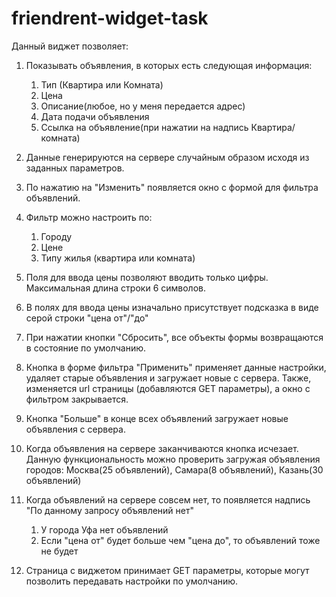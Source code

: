 # friendrent-widget-task
Данный виджет позволяет:

1) Показывать объявления, в которых есть следующая информация:

	1. Тип (Квартира или Комната)
	2. Цена
	3. Описание(любое, но у меня передается адрес)
	4. Дата подачи объявления
	5. Ссылка на объявление(при нажатии на надпись Квартира/комната)

2) Данные генерируются на сервере случайным образом исходя из заданных параметров.

3) По нажатию на "Изменить" появляется окно с формой для фильтра объявлений.

4) Фильтр можно настроить по:

	1. Городу
	2. Цене
	3. Типу жилья (квартира или комната)
	
5) Поля для ввода цены позволяют вводить только цифры. Максимальная длина строки 6 символов. 

6) В полях для ввода цены изначально присутствует подсказка в виде серой строки "цена от"/"до" 

7) При нажатии кнопки "Сбросить", все объекты формы возвращаются в состояние по умолчанию. 

8) Кнопка в форме фильтра "Применить" применяет данные настройки, удаляет старые объявления и загружает новые с сервера. Также, изменяется url страницы (добавляются GET параметры), а окно с фильтром закрывается.

9) Кнопка "Больше" в конце всех объявлений загружает новые объявления с сервера. 

10) Когда объявления на сервере заканчиваются кнопка исчезает. Данную функциональность можно проверить загружая объявления городов: Москва(25 объявлений), Самара(8 объявлений), Казань(30 объявлений)

11) Когда объявлений на сервере совсем нет, то появляется надпись "По данному запросу объявлений нет"
	1. У города Уфа нет объявлений
	2. Если "цена от" будет больше чем "цена до", то объявлений тоже не будет
	
12) Страница с виджетом принимает GET параметры, которые могут позволить передавать настройки по умолчанию. 
